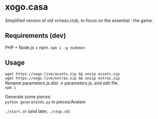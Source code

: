 # xogo.casa

Simplified version of old vchess.club, to focus on the essential : the game.

## Requirements (dev)

PHP + Node.js + npm.
```npm i -g nodemon```

## Usage

```wget https://xogo.live/assets.zip && unzip assets.zip``` <br/>
```wget https://xogo.live/extras.zip && unzip extras.zip``` <br/>
Rename parameters.js.dist &rarr; parameters.js, and edit file. <br/>
```npm i```

Generate some pieces: <br/>
```python generateSVG.py``` in pieces/Avalam

```./start.sh``` (and later, ```./stop.sh```)
